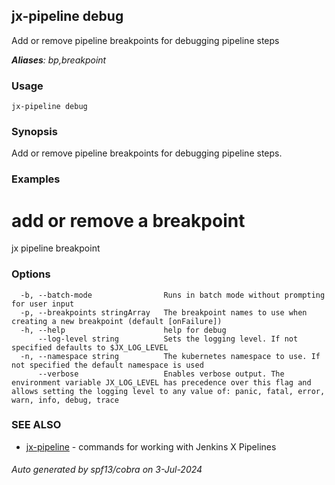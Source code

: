 ## jx-pipeline debug

Add or remove pipeline breakpoints for debugging pipeline steps

***Aliases**: bp,breakpoint*

### Usage

```
jx-pipeline debug
```

### Synopsis

Add or remove pipeline breakpoints for debugging pipeline steps.

### Examples

  # add or remove a breakpoint
  jx pipeline breakpoint

### Options

```
  -b, --batch-mode                Runs in batch mode without prompting for user input
  -p, --breakpoints stringArray   The breakpoint names to use when creating a new breakpoint (default [onFailure])
  -h, --help                      help for debug
      --log-level string          Sets the logging level. If not specified defaults to $JX_LOG_LEVEL
  -n, --namespace string          The kubernetes namespace to use. If not specified the default namespace is used
      --verbose                   Enables verbose output. The environment variable JX_LOG_LEVEL has precedence over this flag and allows setting the logging level to any value of: panic, fatal, error, warn, info, debug, trace
```

### SEE ALSO

* [jx-pipeline](jx-pipeline.md)	 - commands for working with Jenkins X Pipelines

###### Auto generated by spf13/cobra on 3-Jul-2024
